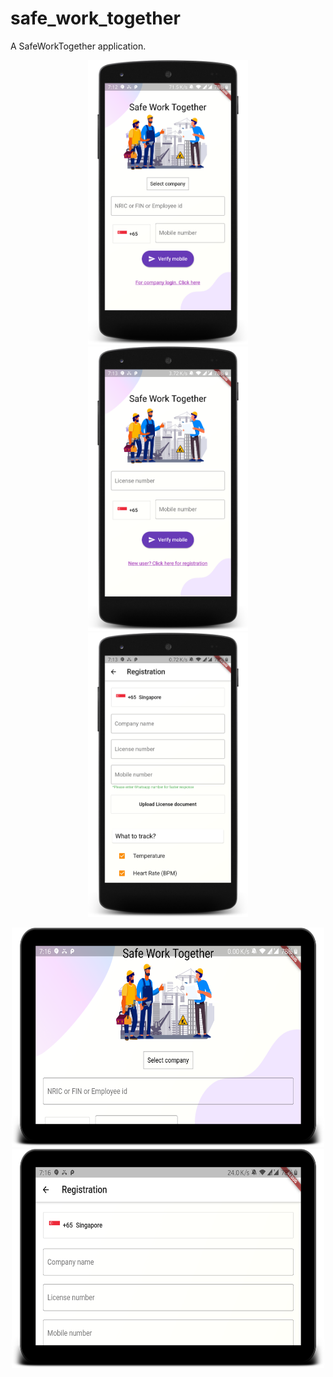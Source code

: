 # safe_work_together

A SafeWorkTogether  application.

<p align="center">
  <img src="1.png" width="256" height="455">
  <img src="2.png" width="256" height="455">
  <img src="3.png" width="256" height="455">
</p>

<p align="center">
  <img src="t1.png" width="500" height="351">
  <img src="t2.png" width="500" height="351">
</p>
